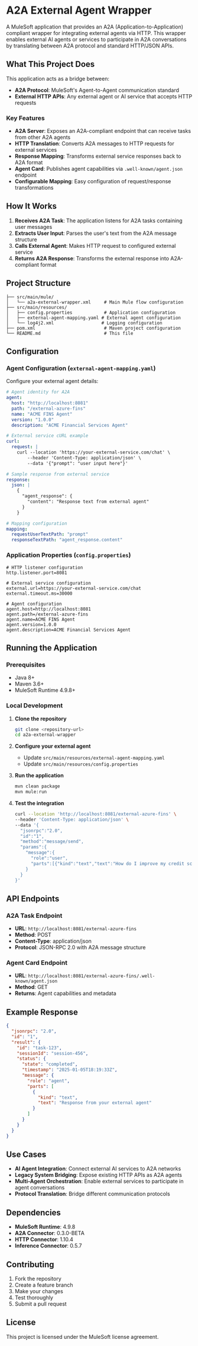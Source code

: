 # A2A External Agent Wrapper

A MuleSoft application that provides an A2A (Application-to-Application) compliant wrapper for integrating external agents via HTTP. This wrapper enables external AI agents or services to participate in A2A conversations by translating between A2A protocol and standard HTTP/JSON APIs.

## What This Project Does

This application acts as a bridge between:
- **A2A Protocol**: MuleSoft's Agent-to-Agent communication standard
- **External HTTP APIs**: Any external agent or AI service that accepts HTTP requests

### Key Features

- **A2A Server**: Exposes an A2A-compliant endpoint that can receive tasks from other A2A agents
- **HTTP Translation**: Converts A2A messages to HTTP requests for external services
- **Response Mapping**: Transforms external service responses back to A2A format
- **Agent Card**: Publishes agent capabilities via `.well-known/agent.json` endpoint
- **Configurable Mapping**: Easy configuration of request/response transformations

## How It Works

1. **Receives A2A Task**: The application listens for A2A tasks containing user messages
2. **Extracts User Input**: Parses the user's text from the A2A message structure
3. **Calls External Agent**: Makes HTTP request to configured external service
4. **Returns A2A Response**: Transforms the external response into A2A-compliant format

## Project Structure

```
├── src/main/mule/
│   └── a2a-external-wrapper.xml     # Main Mule flow configuration
├── src/main/resources/
│   ├── config.properties            # Application configuration
│   ├── external-agent-mapping.yaml # External agent configuration
│   └── log4j2.xml                  # Logging configuration
├── pom.xml                          # Maven project configuration
└── README.md                        # This file
```

## Configuration

### Agent Configuration (`external-agent-mapping.yaml`)

Configure your external agent details:

```yaml
# Agent identity for A2A
agent:
  host: "http://localhost:8081"
  path: "/external-azure-fins"
  name: "ACME FINS Agent"
  version: "1.0.0"
  description: "ACME Financial Services Agent"

# External service cURL example
curl:
  request: |
    curl --location 'https://your-external-service.com/chat' \
        --header 'Content-Type: application/json' \
        --data '{"prompt": "user input here"}'

# Sample response from external service
response:
  json: |
    {
      "agent_response": {
        "content": "Response text from external agent"
      }
    }

# Mapping configuration
mapping:
  requestUserTextPath: "prompt"
  responseTextPath: "agent_response.content"
```

### Application Properties (`config.properties`)

```properties
# HTTP listener configuration
http.listener.port=8081

# External service configuration
external.url=https://your-external-service.com/chat
external.timeout.ms=30000

# Agent configuration
agent.host=http://localhost:8081
agent.path=/external-azure-fins
agent.name=ACME FINS Agent
agent.version=1.0.0
agent.description=ACME Financial Services Agent
```

## Running the Application

### Prerequisites
- Java 8+
- Maven 3.6+
- MuleSoft Runtime 4.9.8+

### Local Development

1. **Clone the repository**
   ```bash
   git clone <repository-url>
   cd a2a-external-wrapper
   ```

2. **Configure your external agent**
   - Update `src/main/resources/external-agent-mapping.yaml`
   - Update `src/main/resources/config.properties`

3. **Run the application**
   ```bash
   mvn clean package
   mvn mule:run
   ```

4. **Test the integration**
   ```bash
   curl --location 'http://localhost:8081/external-azure-fins' \
   --header 'Content-Type: application/json' \
   --data '{
     "jsonrpc":"2.0",
     "id":"1",
     "method":"message/send",
     "params":{
       "message":{
         "role":"user",
         "parts":[{"kind":"text","text":"How do I improve my credit score?"}]
       }
     }
   }'
   ```

## API Endpoints

### A2A Task Endpoint
- **URL**: `http://localhost:8081/external-azure-fins`
- **Method**: POST
- **Content-Type**: application/json
- **Protocol**: JSON-RPC 2.0 with A2A message structure

### Agent Card Endpoint
- **URL**: `http://localhost:8081/external-azure-fins/.well-known/agent.json`
- **Method**: GET
- **Returns**: Agent capabilities and metadata

## Example Response

```json
{
  "jsonrpc": "2.0",
  "id": "1",
  "result": {
    "id": "task-123",
    "sessionId": "session-456",
    "status": {
      "state": "completed",
      "timestamp": "2025-01-05T18:19:33Z",
      "message": {
        "role": "agent",
        "parts": [
          {
            "kind": "text",
            "text": "Response from your external agent"
          }
        ]
      }
    }
  }
}
```

## Use Cases

- **AI Agent Integration**: Connect external AI services to A2A networks
- **Legacy System Bridging**: Expose existing HTTP APIs as A2A agents
- **Multi-Agent Orchestration**: Enable external services to participate in agent conversations
- **Protocol Translation**: Bridge different communication protocols

## Dependencies

- **MuleSoft Runtime**: 4.9.8
- **A2A Connector**: 0.3.0-BETA
- **HTTP Connector**: 1.10.4
- **Inference Connector**: 0.5.7

## Contributing

1. Fork the repository
2. Create a feature branch
3. Make your changes
4. Test thoroughly
5. Submit a pull request

## License

This project is licensed under the MuleSoft license agreement.
